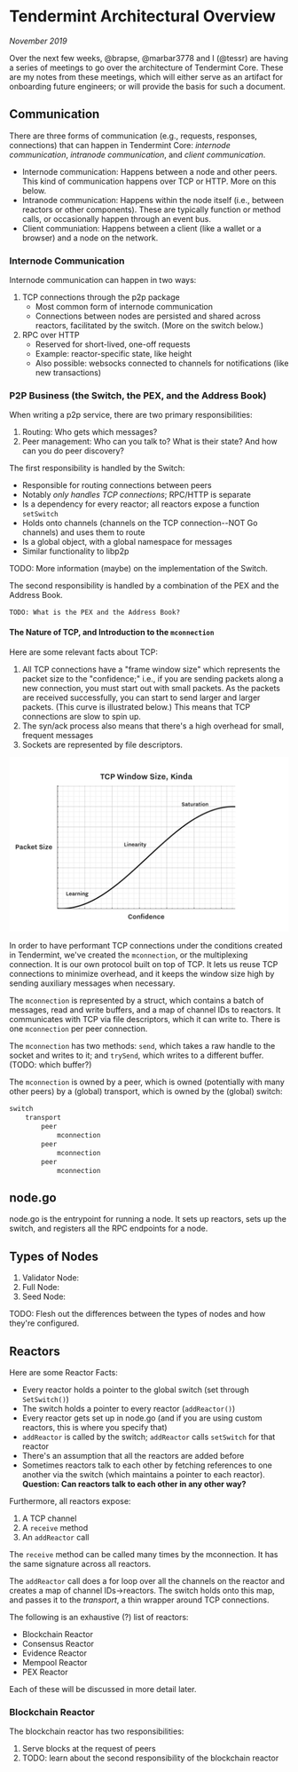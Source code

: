 # Tendermint Architectural Overview
_November 2019_

Over the next few weeks, @brapse, @marbar3778 and I (@tessr) are having a series of meetings to go over the architecture of Tendermint Core. These are my notes from these meetings, which will either serve as an artifact for onboarding future engineers; or will provide the basis for such a document.

## Communication

There are three forms of communication (e.g., requests, responses, connections) that can happen in Tendermint Core: *internode communication*, *intranode communication*, and *client communication*. 
- Internode communication: Happens between a node and other peers. This kind of communication happens over TCP or HTTP. More on this below. 
- Intranode communication: Happens within the node itself (i.e., between reactors or other components). These are typically function or method calls, or occasionally happen through an event bus. 
- Client communiation: Happens between a client (like a wallet or a browser) and a node on the network.

### Internode Communication

Internode communication can happen in two ways:
1. TCP connections through the p2p package
    - Most common form of internode communication
    - Connections between nodes are persisted and shared across reactors, facilitated by the switch. (More on the switch below.)
2. RPC over HTTP 
    - Reserved for short-lived, one-off requests
    - Example: reactor-specific state, like height
    - Also possible: websocks connected to channels for notifications (like new transactions)

### P2P Business (the Switch, the PEX, and the Address Book)

When writing a p2p service, there are two primary responsibilities:
1. Routing: Who gets which messages?
2. Peer management: Who can you talk to? What is their state? And how can you do peer discovery? 

The first responsibility is handled by the Switch:
- Responsible for routing connections between peers
- Notably _only handles TCP connections_; RPC/HTTP is separate
- Is a dependency for every reactor; all reactors expose a function `setSwitch`
- Holds onto channels (channels on the TCP connection--NOT Go channels) and uses them to route
- Is a global object, with a global namespace for messages 
- Similar functionality to libp2p

TODO: More information (maybe) on the implementation of the Switch. 

The second responsibility is handled by a combination of the PEX and the Address Book. 

	TODO: What is the PEX and the Address Book? 
	
#### The Nature of TCP, and Introduction to the `mconnection`
Here are some relevant facts about TCP:
1. All TCP connections have a "frame window size" which represents the packet size to the "confidence;" i.e., if you are sending packets along a new connection, you must start out with small packets. As the packets are received successfully, you can start to send larger and larger packets. (This curve is illustrated below.) This means that TCP connections are slow to spin up.
3. The syn/ack process also means that there's a high overhead for small, frequent messages 
4. Sockets are represented by file descriptors.

![tcp-window](tcp-window.png)

In order to have performant TCP connections under the conditions  created in Tendermint, we've created the `mconnection`, or the multiplexing connection. It is our own protocol built on top of TCP. It lets us reuse TCP connections to minimize overhead, and it keeps the window size high by sending auxiliary messages when necessary.

The `mconnection` is represented by a struct, which contains a batch of messages, read and write buffers, and a map of channel IDs to reactors. It communicates with TCP via file descriptors, which it can write to. There is one `mconnection` per peer connection.

The `mconnection` has two methods: `send`, which takes a raw handle to the socket and writes to it; and `trySend`, which writes to a different buffer. (TODO: which buffer?) 

The `mconnection` is owned by a peer, which is owned (potentially with many other peers) by a (global) transport, which is owned by the (global) switch: 

```
switch
	transport
		peer
			mconnection
		peer
			mconnection
		peer
			mconnection	
```

## node.go 

node.go is the entrypoint for running a node. It sets up reactors, sets up the switch, and registers all the RPC endpoints for a node.

## Types of Nodes
1. Validator Node: 
2. Full Node:
3. Seed Node:

TODO: Flesh out the differences between the types of nodes and how they're configured. 

## Reactors 

Here are some Reactor Facts: 
- Every reactor holds a pointer to the global switch (set through `SetSwitch()`)
- The switch holds a pointer to every reactor (`addReactor()`)
- Every reactor gets set up in node.go (and if you are using custom reactors, this is where you specify that)
- `addReactor` is called by the switch; `addReactor` calls `setSwitch` for that reactor 
- There's an assumption that all the reactors are added before 
- Sometimes reactors talk to each other by fetching references to one another via the switch (which maintains a pointer to each reactor). **Question: Can reactors talk to each other in any other way?**

Furthermore, all reactors expose:
1. A TCP channel
2. A `receive` method 
3. An `addReactor` call

The `receive` method can be called many times by the mconnection. It has the same signature across all reactors.

The `addReactor` call does a for loop over all the channels on the reactor and creates a map of channel IDs->reactors. The switch holds onto this map, and passes it to the _transport_, a thin wrapper around TCP connections.

The following is an exhaustive (?) list of reactors:
- Blockchain Reactor
- Consensus Reactor 
- Evidence Reactor 
- Mempool Reactor
- PEX Reactor

Each of these will be discussed in more detail later.

### Blockchain Reactor 
The blockchain reactor has two responsibilities: 
1. Serve blocks at the request of peers 
2. TODO: learn about the second responsibility of the blockchain reactor 